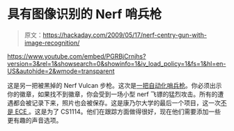 # 具有图像识别的 Nerf 哨兵枪

> 原文：<https://hackaday.com/2009/05/17/nerf-centry-gun-with-image-recognition/>

 <https://www.youtube.com/embed/PGRBjCrnjhs?version=3&rel=1&showsearch=0&showinfo=1&iv_load_policy=1&fs=1&hl=en-US&autohide=2&wmode=transparent>

</span> <p>这是另一把被黑掉的 Nerf Vulcan 步枪。这次是<a href="http://jeremyblum.com/2009/05/15/nerf-sentry-gun_be-afraid/" target="_blank">一把自动化哨兵枪</a>。你必须出示你的徽章，如果找不到徽章，你会受到一场小型 nerf 飞镖的猛烈攻击。所有的遭遇都会被记录下来，照片也会被保存。这是康乃尔大学的最后一个项目，这一次<a href="http://hackaday.com/?s=ece">不是 ECE </a>。这是为了 CS1114。他们在跟踪方面做得很好，现在他们需要添加一些更有趣的声音选项。</p> </body> </html>